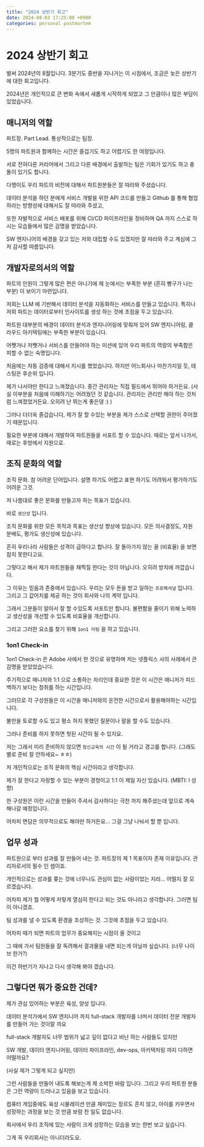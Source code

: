 ```yaml
---
title: "2024 상반기 회고"
date: 2024-08-03 17:25:00 +0900
categories: personal postmortem
---
```


# 2024 상반기 회고

벌써 2024년의 8월입니다. 3분기도 중반을 지나가는 이 시점에서, 조금은 늦은 상반기에 대한 회고입니다.

2024년은 개인적으로 큰 변화 속에서 새롭게 시작하게 되었고 그 만큼이나 많은 부담이 있었습니다.

## 매니저의 역할

파트장. Part Lead. 통상적으로는 팀장.

5명의 파트원과 함께하는 시간은 즐겁기도 하고 어렵기도 한 여정입니다.

서로 전혀다른 커리어에서 그리고 다른 배경에서 출발하는 팀은 기회가 있기도 하고 충돌이 있기도 합니다.

다행이도 우리 파트의 비전에 대해서 파트원분들은 잘 따라와 주셨습니다.

데이터 분석을 하던 분에게 서비스 개발을 위한 API 코드를 만들고 Github 를 통해 협업하라는 방향성에 대해서도 잘 따라와 주셨고,

또한 자발적으로 서비스 배포를 위해 CI/CD 파이프라인을 정비하며 QA 까지 스스로 하시는 모습들에서 많은 감명을 받았습니다.

SW 엔지니어의 배경을 갖고 있는 저와 대립할 수도 있겠지만 잘 따라와 주고 계심에 그저 감사할 따름입니다.

## 개발자로의서의 역할

파트의 인원이 그렇게 많은 편은 아니기에 제 눈에서는 부족한 부분 (흔히 빵구가 나는 부분) 이 보이기 마련입니다.

저희는 LLM 에 기반해서 데이터 분석을 자동화하는 서비스를 만들고 있습니다. 특히나 저희 파트는 데이터로부터 인사이트를 생성 하는 것에 초점을 두고 있습니다.

파트원 대부분의 배경이 데이터 분석과 엔지니어링에 맞춰져 있어 SW 엔지니어링, 클라우드 아키텍팅에는 부족한 부분이 있습니다.

어쨋거나 저쨋거나 서비스를 만들어야 하는 미션에 있어 우리 파트의 역량의 부족함은 피할 수 없는 숙명입니다.

처음에는 자동 검증에 대해서 지시를 했었습니다. 하지만 어느회사나 마찬가지일 듯, 테스팅은 후순위 입니다.

제가 나서야만 한다고 느껴졌습니다. 중간 관리자는 직접 필드에서 뛰어야 하거든요. 
(사실 이부분을 처음에 이해하기는 어려웠던 것 같습니다. 관리자는 관리만 해야 하는 것처럼 느껴졌었거든요. 오히려 난 뛰는게 좋은뎅 :) ) 

그러나 더더욱 즐겁습니다, 제가 잘 할 수있는 부분을 제가 스스로 선택할 권한이 주어졌기 때문입니다.

필요한 부분에 대해서 개발하여 파트원들을 서포트 할 수 있습니다. 때로는 앞서 나가서, 때로는 후방에서 지원으로.

## 조직 문화의 역할

조직 문화. 참 어려운 단어입니다. 설명 하기도 어렵고 표현 하기도 어려워서 평가하기도 어려운 그것.

저 나름대로 좋은 문화를 만들고자 하는 목표가 있습니다. 

바로 `생산성` 입니다.

조직 문화를 위한 모든 목적과 목표는 생산성 향상에 있습니다. 모든 의사결정도, 자원 분배도, 평가도 생산성에 있습니다.

흔히 우리나라 사람들은 성격이 급하다고 합니다. 잘 돌아가지 않는 꼴 (비효율) 을 보면 참지 못한다고요.

그렇다고 해서 제가 파트원들을 채찍질 한다는 것이 아닙니다. 오히려 방치에 까깝습니다.

그 이유는 믿음과 존중에서 있습니다. 우리는 모두 돈을 받고 일하는 `프로페셔널` 입니다. 그리고 그 값어치를 제공 하는 것이 회사와 나의 계약 입니다.

그래서 그분들이 알아서 잘 할 수있도록 서포트만 합니다. 불편함을 줄이기 위해 노력하고 생산성을 개선할 수 있도록 비효율을 개선합니다.

그리고 그러한 요소를 찾기 위해 `1on1 미팅` 을 하고 있습니다.

### 1on1 Check-in

1on1 Check-in 은 Adobe 사에서 한 것으로 유명하며 저는 넷플릭스 사의 사례에서 큰 감명을 받았었습니다.

주기적으로 매니저와 1:1 으로 소통하는 자리인데 중요한 것은 이 시간은 매니저가 피드백하기 보다는 청취를 하는 시간입니다.

그러므로 각 구성원들은 이 시간을 매니저와의 온전한 시간으로서 활용해야하는 시간입니다.

불만을 토로할 수도 있고 평소 하지 못했던 질문이나 말을 할 수도 있습니다.

그러나 준비를 하지 못하면 헛된 시간이 될 수 있지요.

저는 그래서 미리 준비하지 않으면 `정신교육의 시간` 이 될 거라고 경고를 합니다. (그래도 별로 준비 잘 안하세요~ ㅎㅎ)

저 개인적으로는 조직 문화의 핵심 시간이라고 생각합니다.

제가 잘 한다고 자랑할 수 있는 부분이 경청이고 1:1 이 제일 자신 있습니다. (MBTI: I 성향)

한 구성원은 이런 시간을 만들어 주셔서 감사하다는 극찬 까지 해주셨는데 앞으로 계속 해나갈 예정입니다.

어차피 면담은 의무적으로도 해야만 하거든요... 그걸 그냥 나눠서 할 뿐 입니다.

## 업무 성과

파트원으로 부터 성과를 잘 만들어 내는 것. 파트장의 제 1 목표이자 존재 이유입니다. 관리자로서의 필수 인 셈이죠.

개인적으로는 성과를 쫒는 것에 너무나도 관심이 없는 사람이었는 지라... 어떨지 잘 모르겠습니다.

어차피 제가 뭘 어떻게 저렇게 열심히 한다고 되는 것도 아니라고 생각합니다. 그러면 팀이 아니겠죠.

팀 성과를 낼 수 있도록 환경을 조성하는 것. 그것에 초점을 두고 있습니다.

어차피 때가 되면 파트의 업무가 중요해지는 시점이 올 것이고

그 때에 가서 팀원들을 잘 독려해서 결과물을 내면 되는게 아닐까 싶습니다. (너무 나이브 한가?)

이건 하반기가 지나고 다시 생각해 봐야 겠습니다.

## 그렇다면 뭐가 중요한 건데?

제가 관심 있어하는 부분은 육성, 양성 입니다.

데이터 분석가에서 SW 엔지니어 까지 full-stack 개발자를 너머서 데이터 전문 개발자를 만들어 가는 것이랄 까요

full-stack 개발자도 너무 범위가 넓고 깊이 없다고 비난 하는 사람들도 있지만

SW 개발, 데이터 엔지니어링, 데이터 파이프라인, dev-ops, 아키텍처링 까지 다하면 어떨까요?

(사실 제가 그렇게 되고 싶지만)

그런 사람들을 만들어 내도록 해보는게 제 소박한 바람 입니다. 그리고 우리 파트원 분들은 그런 역량이 드러나고 있음을 보고 있습니다.

컴퓨터 게임중에도 육성 시물레이션 만큼 재미있는 장르도 흔치 않고, 아이를 키우면서 성장하는 과정을 보는 것 만큼 보람 찬 일도 없습니다.

회사에서 우리 조직에 있는 사람이 크게 성장하는 모습을 보는 한번 보고 싶습니다.

그게 꼭 우리회사는 아니더라도요.

